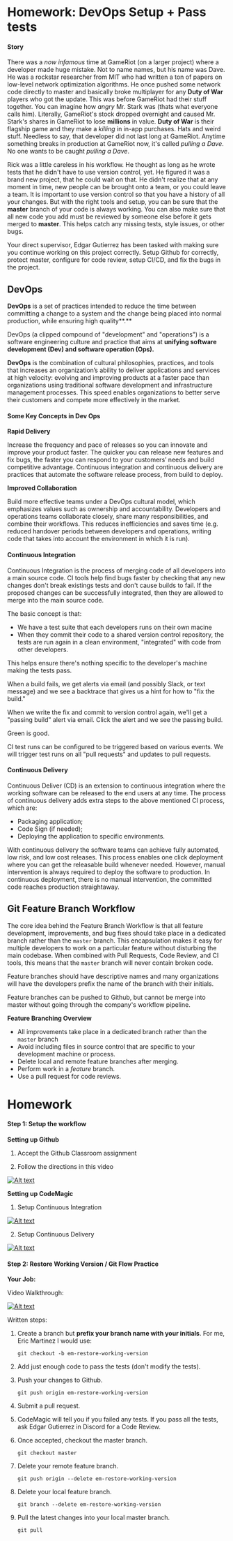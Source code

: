 # Homework: DevOps Setup + Pass tests

#### Story

There was a *now infamous* time at GameRiot (on a larger project) where a developer made huge mistake. Not to name names, but his name was Dave. He was a rockstar researcher from MIT who had written a ton of papers on low-level network optimization algorithms. He once pushed some network code directly to master and basically broke multiplayer for any **Duty of War** players who got the update. This was before GameRiot had their stuff together. You can imagine how *angry* Mr. Stark was (thats what everyone calls him). Literally, GameRiot's stock dropped overnight and caused Mr. Stark's shares in GameRiot to lose **millions** in value. **Duty of War** is their flagship game and they make a *killing* in in-app purchases. Hats and weird stuff. Needless to say, that developer did not last long at GameRiot. Anytime something breaks in production at GameRiot now, it's called *pulling a Dave*. No one wants to be caught *pulling a Dave*.



Rick was a little careless in his workflow. He thought as long as he wrote tests that he didn't have to use version control, yet. He figured it was a brand new project, that he could wait on that. He didn't realize that at any moment in time, new people can be brought onto a team, or you could leave a team. It is important to use version control so that you have a history of all your changes. But with the right tools and setup, you can be sure that the **master** branch of your code is always working. You can also make sure that all new code you add must be reviewed by someone else before it gets merged to **master**. This helps catch any missing tests, style issues, or other bugs. 



Your direct supervisor, Edgar Gutierrez has been tasked with making sure you continue working on this project correctly. Setup Github for correctly, protect master, configure for code review, setup CI/CD, and fix the bugs in the project. 



## DevOps

**DevOps** is a set of practices intended to reduce the time between committing a change to a system and the change being placed into normal production, while ensuring high quality**.**

DevOps (a clipped compound of "development" and "operations") is a software engineering culture and practice that aims at **unifying software development (Dev) and software operation (Ops).**

**DevOps** is the combination of cultural philosophies, practices, and tools that increases an organization’s ability to deliver applications and services at high velocity: evolving and improving products at a faster pace than organizations using traditional software development and infrastructure management processes. This speed enables organizations to better serve their customers and compete more effectively in the market.



#### Some Key Concepts in Dev Ops

**Rapid Delivery**

Increase the frequency and pace of releases so you can innovate and improve your product faster. The quicker you can release new features and fix bugs, the faster you can respond to your customers’ needs and build competitive advantage. Continuous integration and continuous delivery are practices that automate the software release process, from build to deploy.

**Improved Collaboration**

Build more effective teams under a DevOps cultural model, which emphasizes values such as ownership and accountability. Developers and operations teams collaborate closely, share many responsibilities, and combine their workflows. This reduces inefficiencies and saves time (e.g. reduced handover periods between developers and operations, writing code that takes into account the environment in which it is run).



#### Continuous Integration

Continuous Integration is the process of merging code of all developers into a main source code. CI tools help find bugs faster by checking that any new changes don't break existings tests and don't cause builds to fail. If the proposed changes can be successfully integrated, then they are allowed to merge into the main source code.

The basic concept is that:

* We have a test suite that each developers runs on their own macine
* When they commit their code to a shared version control repository, the tests are run again in a clean environment, "integrated" with code from other developers.

This helps ensure there's nothing specific to the developer's machine making the tests pass.

When a build fails, we get alerts via email (and possibly Slack, or text message) and we see a backtrace that gives us a hint for how to "fix the build."

When we write the fix and commit to version control again, we'll get a "passing build" alert via email. Click the alert and we see the passing build.

Green is good.

CI test runs can be configured to be triggered based on various events. We will trigger test runs on all "pull requests" and updates to pull requests. 



#### Continuous Delivery

Continuous Deliver (CD) is an extension to continuous integration where the working software can be released to the end users at any time. The process of continuous delivery adds extra steps to the above mentioned CI process, which are:

- Packaging application;
- Code Sign (if needed);
- Deploying the application to specific environments.

With continuous delivery the software teams can achieve fully automated, low risk, and low cost releases. This process enables one click deployment where you can get the releasable build whenever needed. However, manual intervention is always required to deploy the software to production. In continuous deployment, there is no manual intervention, the committed code reaches production straightaway.



## Git Feature Branch Workflow

The core idea behind the Feature Branch Workflow is that all feature development, improvements, and bug fixes should take place in a dedicated branch rather than the `master` branch. This encapsulation makes it easy for multiple developers to work on a particular feature without disturbing the main codebase. When combined with Pull Requests, Code Review, and CI tools, this means that the `master` branch will never contain broken code.

Feature branches should have descriptive names and many organizations will have the developers prefix the name of the branch with their initials. 

Feature branches can be pushed to Github, but cannot be merge into master without going through the company's workflow pipeline.



**Feature Branching Overview**

* All improvements take place in a dedicated branch rather than the `master` branch
* Avoid including files in source control that are specific to your development machine or process.
* Delete local and remote feature branches after merging.
* Perform work in a *feature* branch.
* Use a pull request for code reviews.



# Homework

#### Step 1: Setup the workflow

**Setting up Github**

1. Accept the Github Classroom assignment

2. Follow the directions in this video


[![Alt text](https://img.youtube.com/vi/Z9Vl7o38xpQ/0.jpg)](https://www.youtube.com/watch?v=Z9Vl7o38xpQ)


**Setting up CodeMagic**

1. Setup Continuous Integration

[![Alt text](https://img.youtube.com/vi/2in1naZ1Kpo/0.jpg)](https://www.youtube.com/watch?v=2in1naZ1Kpo)

2. Setup Continuous Delivery

[![Alt text](https://img.youtube.com/vi/u3x1GN0WJ7w/0.jpg)](https://www.youtube.com/watch?v=u3x1GN0WJ7w)

#### Step 2: Restore Working Version / Git Flow Practice

**Your Job:**

Video Walkthrough: 

[![Alt text](https://img.youtube.com/vi/u3x1GN0WJ7w/0.jpg)](https://www.youtube.com/watch?v=u3x1GN0WJ7w)

Written steps:

1. Create a branch but **prefix your branch name with your initials**. For me, Eric Martinez I would use:

    ```
    git checkout -b em-restore-working-version
    ```

2. Add just enough code to pass the tests (don't modify the tests).

3. Push your changes to Github.

   ```
   git push origin em-restore-working-version
   ```

4. Submit a pull request. 

5. CodeMagic will tell you if you failed any tests. If you pass all the tests, ask Edgar Gutierrez in Discord for a Code Review.

6. Once accepted, checkout the master branch.

   ```
   git checkout master
   ```

7. Delete your remote feature branch.

   ```
   git push origin --delete em-restore-working-version
   ```

8. Delete your local feature branch.

   ```
   git branch --delete em-restore-working-version
   ```

9. Pull the latest changes into your local master branch.

   ```
   git pull
   ```
